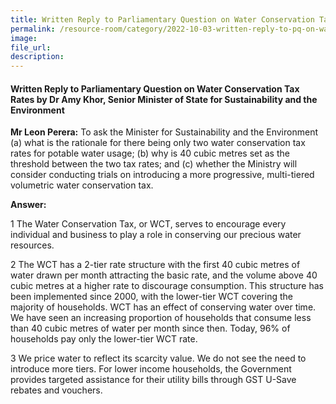 ```yaml
---  
title: Written Reply to Parliamentary Question on Water Conservation Tax Rates by Dr Amy Khor, Senior Minister of State for Sustainability and the Environment
permalink: /resource-room/category/2022-10-03-written-reply-to-pq-on-water-conservation-tax-rates/
image:  
file_url:  
description:  
---  
```

#### Written Reply to Parliamentary Question on Water Conservation Tax Rates by Dr Amy Khor, Senior Minister of State for Sustainability and the Environment

**Mr Leon Perera:** To ask the Minister for Sustainability and the Environment (a) what is the rationale for there being only two water conservation tax rates for potable water usage; (b) why is 40 cubic metres set as the threshold between the two tax rates; and (c) whether the Ministry will consider conducting trials on introducing a more progressive, multi-tiered volumetric water conservation tax.

**Answer:**

1 The Water Conservation Tax, or WCT, serves to encourage every individual and business to play a role in conserving our precious water resources.

2 The WCT has a 2-tier rate structure with the first 40 cubic metres of water drawn per month attracting the basic rate, and the volume above 40 cubic metres at a higher rate to discourage consumption. This structure has been implemented since 2000, with the lower-tier WCT covering the majority of households. WCT has an effect of conserving water over time. We have seen an increasing proportion of households that consume less than 40 cubic metres of water per month since then. Today, 96% of households pay only the lower-tier WCT rate.

3 We price water to reflect its scarcity value. We do not see the need to introduce more tiers. For lower income households, the Government provides targeted assistance for their utility bills through GST U-Save rebates and vouchers.
